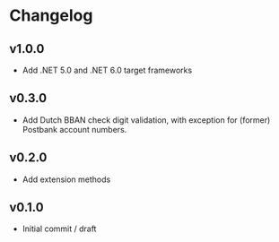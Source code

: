 # Changelog

## v1.0.0

- Add .NET 5.0 and .NET 6.0 target frameworks

## v0.3.0

- Add Dutch BBAN check digit validation, with exception for (former) Postbank account numbers.

## v0.2.0

- Add extension methods

## v0.1.0

- Initial commit / draft
